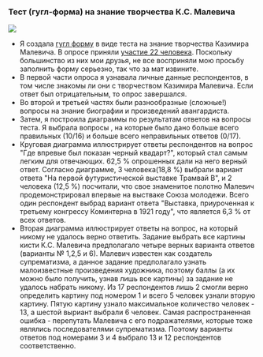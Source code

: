 ### Тест (гугл-форма) на знание творчества К.С. Малевича
![](https://upload.wikimedia.org/wikipedia/commons/thumb/b/bf/%D0%90%D0%B2%D1%82%D0%BE%D0%BF%D0%BE%D1%80%D1%82%D1%80%D0%B5%D1%82._%D0%A5%D1%83%D0%B4%D0%BE%D0%B6%D0%BD%D0%B8%D0%BA._1933._%D0%93%D0%A0%D0%9C.png/544px-%D0%90%D0%B2%D1%82%D0%BE%D0%BF%D0%BE%D1%80%D1%82%D1%80%D0%B5%D1%82._%D0%A5%D1%83%D0%B4%D0%BE%D0%B6%D0%BD%D0%B8%D0%BA._1933._%D0%93%D0%A0%D0%9C.png)
* Я создала [гугл форму](https://docs.google.com/forms/d/e/1FAIpQLSenQfmAtUMlnUbhoAo3oysknrZ_5eGE5uit4FE3Zl02fuHVLA/viewform?usp=sf_link) в виде теста на знание творчества Казимира Малевича. В опросе приняли [участие 22 человека](https://docs.google.com/spreadsheets/d/1kCOGA-6lu_FKj84P7m9qTimg3pNOFTx82NRl3Rf4MWw/edit#gid=633385676). Поскольку большинство из них мои друзья, не все восприняли мою просьбу заполнить форму серьезно, так что за мат извините.
* В первой части опроса я узнавала личные данные респондентов, в том числе знакомы ли они с творчеством Казимира Малевича. Если ответ был отрицательным, то опрос завершался. 
* Во второй и третьей частях были разнообразные (сложные!) вопросы на знание биографии и произведений авангардиста.
* Затем, я построила диаграммы по результатам ответов на вопросы теста. Я выбрала вопросы , на которые было дано больше всего правильных (10/16) и больше всего неправильных ответов (0/17).
* Круговая диаграмма иллюстрирует ответы респондентов на  вопрос "Где впревые был показан черный квадарт?", который стал самым легким для отвечающих. 62,5 % опрошенных дали на него верный ответ. Согласно диаграмме, 3 человека(18,8 %) выбрали вариант ответа "На первой футуристической выставке Трамвай В", и 2 человека (12,5 %) посчитали, что свое знаменитое полотно Малевич продемонстрировал впервые на выстваке Союза молодежи. Всего один респондент выбрад вариант ответа "Выставка, приуроченная к третьему конгрессу Коминтерна в 1921 году", что является 6,3 % от всех ответов.
* Вторая диаграмма иллюстрирует ответы на вопрос, на который никому не удалось верно ответить. Задание выбрать все картины кисти К.С. Малевича предполагало четыре верных варианта ответов (варианты № 1,2,5 и 6). Малевич известен как создатель супрематизма, а данное задание предполагало узнать малоизвестные произведения художника, поэтому баллы (а их можно было получить, узнав лишь все картины) за задание не удалось набрать никому. Из 17 респондентов лишь 2 смогли верно определить картину под номером 1 и всего 5 человек узнали вторую картину. Пятую картину узнало максимальное количество человек - 13, а шестой выриант выбрали 6 человек. Самая распространенная ошибка - перепутать Малевича с его подражателями, которые тоже являлись последователями супрематизма. Поэтому варианты ответов под номерами 3 и 4 выбрало 13 и 12 респондентов соответственно.
